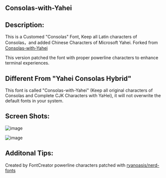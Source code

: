 Consolas-with-Yahei
---

Description:
---

This is a Customed "Consolas" Font, Keep all Latin characters of Consolas，and added Chinese Characters of Microsoft Yahei. Forked from [Consolas-with-Yahei](github.com/edward-p/Consolas-with-Yahei)

This version patched the font with proper powerline characters to enhance terminal experiences.

Different From "Yahei Consolas Hybrid"
---

This font is called "Consolas-with-Yahei" (Keep all original characters of Consolas and Complete CJK Characters with YaHei), it will not overwrite the default fonts in your system.

Screen Shots:
---

![image](https://github.com/edward-p/Consolas-with-Yahei/raw/master/Screenshots/js.png "Javascript")

![image](https://github.com/edward-p/Consolas-with-Yahei/raw/master/Screenshots/md.png "Markdown")

Additonal Tips:
---
Created by FontCreator
powerline characters patched with [ryanoasis/nerd-fonts](https://github.com/ryanoasis/nerd-fonts)
